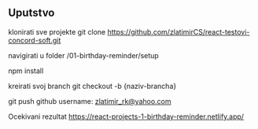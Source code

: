 ## Uputstvo

klonirati sve projekte
git clone https://github.com/zlatimirCS/react-testovi-concord-soft.git

navigirati u folder /01-birthday-reminder/setup

npm install

kreirati svoj branch
git checkout -b {naziv-brancha}

git push
github username: zlatimir_rk@yahoo.com

Ocekivani rezultat
https://react-projects-1-birthday-reminder.netlify.app/
